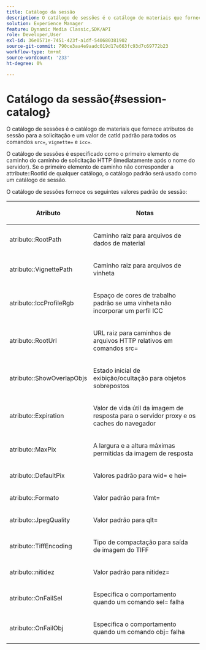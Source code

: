 ```yaml
---
title: Catálogo da sessão
description: O catálogo de sessões é o catálogo de materiais que fornece atributos de sessão para a solicitação e um valor catId padrão para todos os comandos src=, vignette= e icc=.
solution: Experience Manager
feature: Dynamic Media Classic,SDK/API
role: Developer,User
exl-id: 36e0571e-7451-423f-a1df-540680381902
source-git-commit: 790ce3aa4e9aadc019d17e663fc93d7c69772b23
workflow-type: tm+mt
source-wordcount: '233'
ht-degree: 0%

---
```


# Catálogo da sessão{#session-catalog}

O catálogo de sessões é o catálogo de materiais que fornece atributos de sessão para a solicitação e um valor de catId padrão para todos os comandos `src=`, `vignette=` e `icc=`.

O catálogo de sessões é especificado como o primeiro elemento de caminho do caminho de solicitação HTTP (imediatamente após o nome do servidor). Se o primeiro elemento de caminho não corresponder a attribute::RootId de qualquer catálogo, o catálogo padrão será usado como um catálogo de sessão.

O catálogo de sessões fornece os seguintes valores padrão de sessão:

<table id="table_DB5E0DD8E9B440A4964A1326433597C8"> 
 <thead> 
  <tr> 
   <th class="entry"> <p>Atributo </p> </th> 
   <th class="entry"> <p>Notas </p> </th> 
  </tr> 
 </thead>
 <tbody> 
  <tr> 
   <td> <p> <span class="codeph"> atributo::RootPath</span> </p> </td> 
   <td> <p> Caminho raiz para arquivos de dados de material </p> </td> 
  </tr> 
  <tr> 
   <td> <p> <span class="codeph"> atributo::VignettePath</span> </p> </td> 
   <td> <p> Caminho raiz para arquivos de vinheta </p> </td> 
  </tr> 
  <tr> 
   <td> <p> <span class="codeph"> atributo::IccProfileRgb</span> </p> </td> 
   <td> <p> Espaço de cores de trabalho padrão se uma vinheta não incorporar um perfil ICC </p> </td> 
  </tr> 
  <tr> 
   <td> <p> <span class="codeph"> atributo::RootUrl</span> </p> </td> 
   <td> <p> URL raiz para caminhos de arquivos HTTP relativos em comandos <span class="codeph"> src=</span> </p> </td> 
  </tr> 
  <tr> 
   <td> <p> <span class="codeph"> atributo::ShowOverlapObjs</span> </p> </td> 
   <td> <p> Estado inicial de exibição/ocultação para objetos sobrepostos </p> </td> 
  </tr> 
  <tr> 
   <td> <p> <span class="codeph"> atributo::Expiration</span> </p> </td> 
   <td> <p> Valor de vida útil da imagem de resposta para o servidor proxy e os caches do navegador </p> </td> 
  </tr> 
  <tr> 
   <td> <p> <span class="codeph"> atributo::MaxPix</span> </p> </td> 
   <td> <p> A largura e a altura máximas permitidas da imagem de resposta </p> </td> 
  </tr> 
  <tr> 
   <td> <p> <span class="codeph"> atributo::DefaultPix</span> </p> </td> 
   <td> <p> Valores padrão para <span class="codeph"> wid=</span> e <span class="codeph"> hei=</span> </p> </td> 
  </tr> 
  <tr> 
   <td> <p> <span class="codeph"> atributo::Formato</span> </p> </td> 
   <td> <p> Valor padrão para <span class="codeph"> fmt=</span> </p> </td> 
  </tr> 
  <tr> 
   <td> <p> <span class="codeph"> atributo::JpegQuality</span> </p> </td> 
   <td> <p> Valor padrão para <span class="codeph"> qlt=</span> </p> </td> 
  </tr> 
  <tr> 
   <td> <p> <span class="codeph"> atributo::TiffEncoding</span> </p> </td> 
   <td> <p> Tipo de compactação para saída de imagem do TIFF </p> </td> 
  </tr> 
  <tr> 
   <td> <p> <span class="codeph"> atributo::nitidez</span> </p> </td> 
   <td> <p> Valor padrão para <span class="codeph"> nitidez=</span> </p> </td> 
  </tr> 
  <tr> 
   <td> <p> <span class="codeph"> atributo::OnFailSel</span> </p> </td> 
   <td> <p> Especifica o comportamento quando um comando <span class="codeph"> sel=</span> falha </p> </td> 
  </tr> 
  <tr> 
   <td> <p> <span class="codeph"> atributo::OnFailObj</span> </p> </td> 
   <td> <p> Especifica o comportamento quando um comando <span class="codeph"> obj=</span> falha </p> </td> 
  </tr> 
 </tbody> 
</table>

